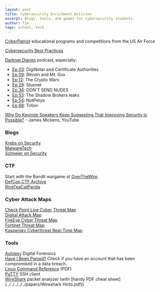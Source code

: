 ```yaml
---
layout: post
title: Cybersecurity Enrichment Activies
excerpt: Blogs, tools, and games for cybersecurity students.
author: Tim
tags: school, tech
---
```


[CyberPatriot](https://www.uscyberpatriot.org/) educational programs and competitions from the US Air Force  

[Cybersecurity Best Practices](/2020/02/15/cybersecurity.html)  

[Darknet Diaries](https://darknetdiaries.com/) podcast, especially:  
* [Ep 03](https://darknetdiaries.com/episode/3/): DigiNotar and Certificate Authorities  
* [Ep 09](https://darknetdiaries.com/episode/9/): Bitcoin and Mt. Gox  
* [Ep 12](https://darknetdiaries.com/episode/12/): The Crypto Wars  
* [Ep 29](https://darknetdiaries.com/episode/29/): Stuxnet  
* [Ep 34](https://darknetdiaries.com/episode/34/): DON'T SEND NUDES  
* [Ep 53](https://darknetdiaries.com/episode/53/): The Shadow Brokers leaks
* [Ep 54](https://darknetdiaries.com/episode/54/): NotPetya  
* [Ep 68](https://darknetdiaries.com/episode/68/): Triton  

[Why Do Keynote Speakers Keep Suggesting That Improving Security Is Possible?](https://www.youtube.com/watch?v=ajGX7odA87k) - James Mickens, YouTube  

### Blogs
[Krebs on Security](https://krebsonsecurity.com/)  
[MalwareTech](https://www.malwaretech.com/)  
[Schneier on Security](https://www.schneier.com/)  

### CTF
Start with the Bandit wargame at [OverTheWire](https://overthewire.org/wargames).  
[DefCon CTF Archive](https://archive.ooo/)  
[RiceTeaCatPanda](https://riceteacatpanda.wtf/)  

### Cyber Attack Maps
[Check Point Live Cyber Threat Map](https://threatmap.checkpoint.com/)  
[Digital Attack Map](https://www.digitalattackmap.com/#anim=1&color=0&country=ALL&list=0&time=18463&view=map)  
[FireEye Cyber Threat Map](https://www.fireeye.com/cyber-map/threat-map.html)  
[Fortinet Threat Map](https://threatmap.fortiguard.com/)  
[Kaspersky Cyberthreat Real-Time Map](https://cybermap.kaspersky.com/)  

### Tools
[Autopsy](https://www.autopsy.com/) Digital Forensics  
[Have I Been Pwned?](https://haveibeenpwned.com/) Check if you have an account that has been compromised in a data breach.  
[Linux Command Reference](../../../../../papers/Linux-Reference-1.pdf) (PDF)  
[PuTTY](https://putty.org/) SSH client  
[WireShark](https://www.wireshark.org/) packet analyzer (with [handy PDF cheat sheet](../../../../../papers/Wireshark Hints.pdf))  
